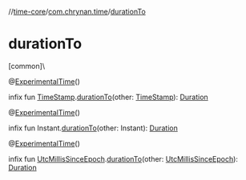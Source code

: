 //[time-core](../../index.md)/[com.chrynan.time](index.md)/[durationTo](duration-to.md)

# durationTo

[common]\

@[ExperimentalTime](https://kotlinlang.org/api/latest/jvm/stdlib/kotlin.time/-experimental-time/index.html)()

infix fun [TimeStamp](-time-stamp/index.md).[durationTo](duration-to.md)(other: [TimeStamp](-time-stamp/index.md)): [Duration](https://kotlinlang.org/api/latest/jvm/stdlib/kotlin.time/-duration/index.html)

@[ExperimentalTime](https://kotlinlang.org/api/latest/jvm/stdlib/kotlin.time/-experimental-time/index.html)()

infix fun Instant.[durationTo](duration-to.md)(other: Instant): [Duration](https://kotlinlang.org/api/latest/jvm/stdlib/kotlin.time/-duration/index.html)

@[ExperimentalTime](https://kotlinlang.org/api/latest/jvm/stdlib/kotlin.time/-experimental-time/index.html)()

infix fun [UtcMillisSinceEpoch](-utc-millis-since-epoch/index.md).[durationTo](duration-to.md)(other: [UtcMillisSinceEpoch](-utc-millis-since-epoch/index.md)): [Duration](https://kotlinlang.org/api/latest/jvm/stdlib/kotlin.time/-duration/index.html)
